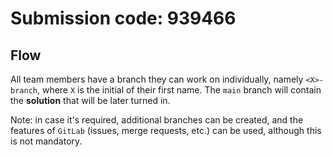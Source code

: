 # Submission code: 939466

## Flow

All team members have a branch they can work on individually, namely
`<X>-branch`, where `X` is the initial of their first name. The `main` branch
will contain the **solution** that will be later turned in.

Note: in case it's required, additional branches can be created, and the
features of `GitLab` (issues, merge requests, etc.) can be used, although
this is not mandatory.
